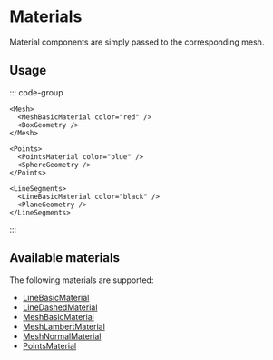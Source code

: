 # Materials

Material components are simply passed to the corresponding mesh.

## Usage

::: code-group
```vue-html{2} [Mesh]
<Mesh>
  <MeshBasicMaterial color="red" />
  <BoxGeometry />
</Mesh>
```

```vue-html{2} [Points]
<Points>
  <PointsMaterial color="blue" />
  <SphereGeometry />
</Points>
```

```vue-html{2} [LineSegments]
<LineSegments>
  <LineBasicMaterial color="black" />
  <PlaneGeometry />
</LineSegments>
```
:::

## Available materials

The following materials are supported:

- [LineBasicMaterial](components/Materials/LineBasicMaterial)
- [LineDashedMaterial](components/Materials/LineDashedMaterial)
- [MeshBasicMaterial](components/Materials/MeshBasicMaterial)
- [MeshLambertMaterial](components/Materials/MeshLambertMaterial)
- [MeshNormalMaterial](components/Materials/MeshNormalMaterial)
- [PointsMaterial](components/Materials/PointsMaterial)
